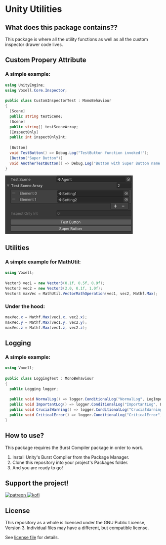 # Unity Utilities

## What does this package contains??

This package is where all the utility functions as well as all the custom inspector drawer code lives.

## Custom Propery Attribute

### A simple example:
```cs
using UnityEngine;
using Voxell.Core.Inspector;

public class CustomInspectorTest : MonoBehaviour
{
  [Scene]
  public string testScene;
  [Scene]
  public string[] testSceneArray;
  [InspectOnly]
  public int inspectOnlyInt;

  [Button]
  void TestButton() => Debug.Log("TestButton function invoked!");
  [Button("Super Button")]
  void AnotherTestButton() => Debug.Log("Button with Super Button name pressed!");
}
```

![CustomPropertyAttribute](./Pictures~/CustomPropertyAttribute.png)

## Utilities

### A simple example for MathUtil:

```cs
using Voxell;

Vector3 vec1 = new Vector3(0.1f, 0.5f, 0.9f);
Vector3 vec2 = new Vector3(2.0, 0.1f, 1.0f);
Vector3 maxVec = MathUtil.VectorMathOperation(vec1, vec2, Mathf.Max);

```
### Under the hood:

```cs
maxVec.x = Mathf.Max(vec1.x, vec2.x);
maxVec.y = Mathf.Max(vec1.y, vec2.y);
maxVec.z = Mathf.Max(vec1.z, vec2.z);
```

## Logging

### A simple example:
```cs
using Voxell;

public class LoggingTest : MonoBehaviour
{
  public Logging logger;

  public void NormalLog() => logger.ConditionalLog("NormalLog", LogImportance.Info, LogStyle.Log);
  public void ImportantLog() => logger.ConditionalLog("ImportantLog", LogImportance.Important, LogStyle.Log);
  public void CrucialWarning() => logger.ConditionalLog("CrucialWarning", LogImportance.Crucial, LogStyle.Warning);
  public void CriticalError() => logger.ConditionalLog("CriticalError", LogImportance.Critical, LogStyle.Error);
}
```

## How to use?

This package requires the Burst Compiler package in order to work.

1. Install Unity's Burst Compiler from the Package Manager.
2. Clone this repository into your project's Packages folder.
3. And you are ready to go!

## Support the project!

<a href="https://www.patreon.com/voxelltech" target="_blank">
  <img src="https://teaprincesschronicles.files.wordpress.com/2020/03/support-me-on-patreon.png" alt="patreon" width="200px" height="55px"/>
</a>

<a href ="https://ko-fi.com/voxelltech" target="_blank">
  <img src="https://uploads-ssl.webflow.com/5c14e387dab576fe667689cf/5cbed8a4cf61eceb26012821_SupportMe_red.png" alt="kofi" width="200px" height="40px"/>
</a>

## License

This repository as a whole is licensed under the GNU Public License, Version 3. Individual files may have a different, but compatible license.

See [license file](./LICENSE) for details.